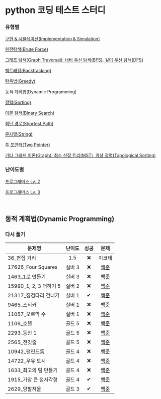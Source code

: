 # python 코딩 테스트 스터디
### 유형별
[구현 & 시뮬레이션(Implementation & Simulation)](/implementation_and_simulation/README.md)

[완전탐색(Brute Force)](/brute_force/README.md)

[그래프 탐색(Graph Traversal): 너비 우선 탐색(BFS), 깊이 우선 탐색(DFS)](/graph_traversal/README.md)

[백트래킹(Backtracking)](/backtracking/README.md)

[탐욕법(Greedy)](/greedy/README.md)

동적 계획법(Dynamic Programming)

[정렬(Sorting)](/sorting/README.md)

[이분 탐색(Binary Search)](/binary_search/README.md)

[최단 경로(Shortest Path)](/shortest_path/README.md)

[문자열(String)](/string/README.md)

[투 포인터(Two Pointer)](/two_pointer/README.md)

[기타 그래프 이론(Graph): 최소 신장 트리(MST), 위상 정렬(Topological Sorting)](/graph/README.md)


### 난이도별
[프로그래머스 Lv. 2](/Programmers/Programmers_Lv2/README.md)

[프로그래머스 Lv. 3](/Programmers/Programmers_Lv3/README.md)

<br>

## 동적 계획법(Dynamic Programming)
### 다시 풀기
|문제명|난이도|성공|문제|
|-----|:----:|:----:|:----:|
|36_편집 거리|1.5|❌|이코테|
|17626_Four Squares|실버 3|❌|[백준](https://www.acmicp.net/problem/17626)|
|1463_1로 만들기|실버 3|❌|[백준](https://www.acmicp.net/problem/1463)
|15990_1, 2, 3 더하기 5|실버 2|❌|[백준](https://www.acmicp.net/problem/11057)
|21317_징검다리 건너기|실버 1|✔|[백준](https://www.acmicpc.net/problem/21317)|
|9465_스티커|실버 1|❌|[백준](https://www.acmicp.net/problem/9465)
|11057_오르막 수|실버 1|❌|[백준](https://www.acmicp.net/problem/11057)
|1106_호텔|골드 5|❌|[백준](https://www.acmicp.net/problem/1106)|
|2293_동전 1|골드 5|❌|[백준](https://www.acmicp.net/problem/2293)|
|2565_전깃줄|골드 5|❌|[백준](https://www.acmicp.net/problem/2565)|
|10942_팰린드롬|골드 4|❌|[백준](https://www.acmicp.net/problem/10942)|
|14722_우유 도시|골드 4|❌|[백준](https://www.acmicp.net/problem/14722)|
|1633_최고의 팀 만들기|골드 4|❌|[백준](https://www.acmicp.net/problem/1633)|
|1915_가장 큰 정사각형|골드 4|✔|[백준](https://www.acmicp.net/problem/1915)|
|2629_양팔저울|골드 3|✔|[백준](https://www.acmicp.net/problem/2629)|
